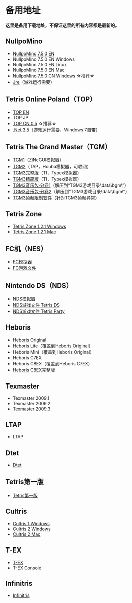 # 备用地址

**这里是备用下载地址，不保证这里的所有内容都是最新的。**

## NullpoMino

* [NullpoMino 7.5.0 EN](http://1000eb.com/2s6u)
* NullpoMino 7.5.0 EN Windows
* NullpoMino 7.5.0 EN Linux
* NullpoMino 7.5.0 EN Mac
* [NullpoMino 7.5.0 CN Windows](http://1000eb.com/9seg) <span class="highlight strong">☆推荐☆</span>
* [Jre](http://1000eb.com/2s6y)（游戏运行需要）

## Tetris Online Poland（TOP）

* [TOP EN](http://1000eb.com/au2i)
* TOP JP
* [TOP CN 0.5](http://1000eb.com/9ayq) <span class="highlight strong">☆推荐☆</span>
* [.Net 3.5](http://1000eb.com/3trn)（游戏运行需要，Windows 7自带）

## Tetris The Grand Master（TGM）

* [TGM1](http://1000eb.com/2r6o)（ZiNcGUI模拟器）
* [TGM2](http://1000eb.com/2r6t)（TAP，Houba模拟器，可联网）
* [TGM3完整版](http://1000eb.com/gntn)（TI，Typex模拟器）
* [TGM3精简版](http://1000eb.com/2r6x)（TI，Typex模拟器）
* [TGM3音乐包·分卷1](http://1000eb.com/2s4v)（解压到“TGM3游戏目录\\data\\bgm\\”）
* [TGM3音乐包·分卷2](http://1000eb.com/2s5k)（解压到“TGM3游戏目录\\data\\bgm\\”）
* [TGM3帧频限制软件](http://1000eb.com/2r71)（针对TGM3帧频异常）

## Tetris Zone

* [Tetris Zone 1.2.1 Windows](http://zone.tetris.com/download/win/current)
* [Tetris Zone 1.2.1 Mac](http://zone.tetris.com/download/mac/current)

## FC机（NES）

* [FC模拟器](http://1000eb.com/2s7y)
* [FC游戏文件](http://1000eb.com/2s7z)

## Nintendo DS（NDS）

* [NDS模拟器](http://1000eb.com/2s7p)
* [NDS游戏文件 Tetris DS](http://1000eb.com/2s7q)
* [NDS游戏文件 Tetris Party](http://1000eb.com/2s7s)

## Heboris

* [Heboris Original](http://1000eb.com/2r7a)
* Heboris Lite（覆盖到Heboris Original）
* Heboris Mini（覆盖到Heboris Original）
* Heboris C7EX
* Heboris C8EX（覆盖到Heboris C7EX）
* [Heboris C8EX完整版](http://1000eb.com/2r76)

## Texmaster

* Texmaster 2009.1
* Texmaster 2009.2
* [Texmaster 2009.3](http://1000eb.com/2s32)

## LTAP

* LTAP

## Dtet

* [Dtet](http://1000eb.com/2r7j)

## Tetris第一版

* [Tetris第一版](http://1000eb.com/2s34)

## Cultris

* [Cultris 1 Windows](http://gewaltig.net/dl.aspx?v=c1-win)
* [Cultris 2 Windows](http://gewaltig.net/dl.aspx?v=c2-win)
* [Cultris 2 Mac](http://gewaltig.net/dl.aspx?v=c2-osx)

## T-EX

* [T-EX](http://1000eb.com/2s3b)
* T-EX Console

## Infinitris

* [Infinitris](http://1000eb.com/2s1h)